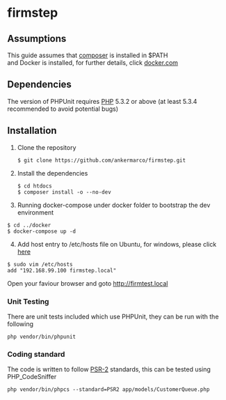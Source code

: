 # firmstep

## Assumptions

This guide assumes that [composer](https://getcomposer.org/) is installed in $PATH  
and Docker is installed, for further details, click [docker.com](https://www.docker.com/)

## Dependencies

The version of PHPUnit requires [PHP](http://www.php.net) 5.3.2 or above (at least 5.3.4 recommended to avoid potential bugs)

## Installation

1. Clone the repository

    ```shell
    $ git clone https://github.com/ankermarco/firmstep.git
    ```

2. Install the dependencies

    ```shell
    $ cd htdocs
    $ composer install -o --no-dev
    ```

3. Running docker-compose under docker folder to bootstrap the dev environment  
 ```shell
 $ cd ../docker
 $ docker-compose up -d
 ```
 
4. Add host entry to /etc/hosts file on Ubuntu, for windows, please click [here](https://support.rackspace.com/how-to/modify-your-hosts-file/)
```shell
$ sudo vim /etc/hosts
add "192.168.99.100 firmstep.local"
```

Open your faviour browser and goto http://firmtest.local

### Unit Testing
There are unit tests included which use PHPUnit, they can be run with the following
```
php vendor/bin/phpunit
```

### Coding standard
The code is written to follow [PSR-2](https://github.com/php-fig/fig-standards/blob/master/accepted/PSR-2-coding-style-guide.md) standards, this can be tested using PHP_CodeSniffer  
```
php vendor/bin/phpcs --standard=PSR2 app/models/CustomerQueue.php
```
